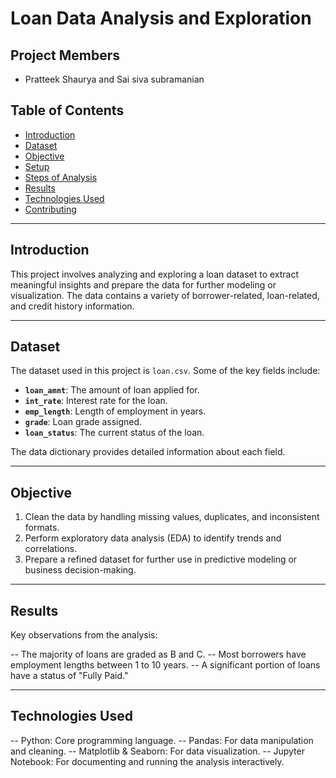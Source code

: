 # Loan Data Analysis and Exploration  

## Project Members
- Pratteek Shaurya and Sai siva subramanian


## Table of Contents  
- [Introduction](#introduction)  
- [Dataset](#dataset)  
- [Objective](#objective)  
- [Setup](#setup)  
- [Steps of Analysis](#steps-of-analysis)  
- [Results](#results)  
- [Technologies Used](#technologies-used)  
- [Contributing](#contributing)  

---

## Introduction  
This project involves analyzing and exploring a loan dataset to extract meaningful insights and prepare the data for further modeling or visualization. The data contains a variety of borrower-related, loan-related, and credit history information.

---

## Dataset  
The dataset used in this project is `loan.csv`. Some of the key fields include:  
- **`loan_amnt`**: The amount of loan applied for.  
- **`int_rate`**: Interest rate for the loan.  
- **`emp_length`**: Length of employment in years.  
- **`grade`**: Loan grade assigned.  
- **`loan_status`**: The current status of the loan.  

The data dictionary provides detailed information about each field.  

---

## Objective  
1. Clean the data by handling missing values, duplicates, and inconsistent formats.  
2. Perform exploratory data analysis (EDA) to identify trends and correlations.  
3. Prepare a refined dataset for further use in predictive modeling or business decision-making.  

---

## Results
Key observations from the analysis:

-- The majority of loans are graded as B and C.
-- Most borrowers have employment lengths between 1 to 10 years.
-- A significant portion of loans have a status of "Fully Paid."

---

## Technologies Used

-- Python: Core programming language.
-- Pandas: For data manipulation and cleaning.
-- Matplotlib & Seaborn: For data visualization.
-- Jupyter Notebook: For documenting and running the analysis interactively.
